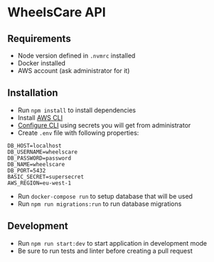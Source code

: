 # WheelsCare API

## Requirements
- Node version defined in `.nvmrc` installed
- Docker installed
- AWS account (ask administrator for it)

## Installation
- Run `npm install` to install dependencies
- Install [AWS CLI](https://docs.aws.amazon.com/cli/latest/userguide/install-cliv1.html)
- [Configure CLI](https://docs.aws.amazon.com/cli/latest/userguide/cli-chap-configure.html#cli-quick-configuration) using secrets you will get from administrator
- Create `.env` file with following properties:
```
DB_HOST=localhost
DB_USERNAME=wheelscare
DB_PASSWORD=password
DB_NAME=wheelscare
DB_PORT=5432
BASIC_SECRET=supersecret
AWS_REGION=eu-west-1
```
- Run `docker-compose run` to setup database that will be used
- Run `npm run migrations:run` to run database migrations

## Development
- Run `npm run start:dev` to start application in development mode
- Be sure to run tests and linter before creating a pull request
